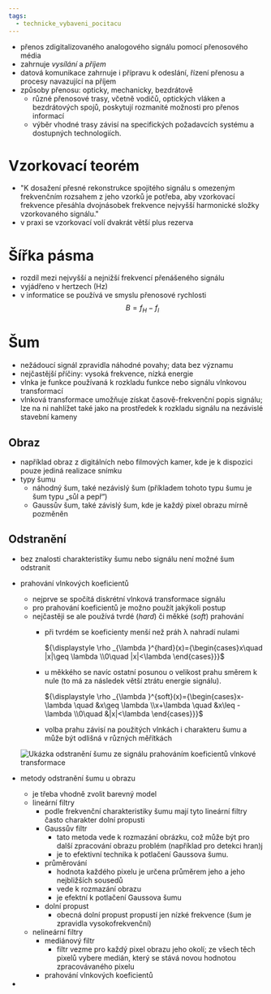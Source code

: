 ```yaml
---
tags:
  - technicke_vybaveni_pocitacu
---
```

* přenos zdigitalizovaného analogového signálu pomocí přenosového média
* zahrnuje *vysílání* a *příjem*
* datová komunikace zahrnuje i přípravu k odeslání, řízení přenosu a procesy navazující na příjem
* způsoby přenosu: opticky, mechanicky, bezdrátově
	* různé přenosové trasy, včetně vodičů, optických vláken a bezdrátových spojů, poskytují rozmanité možnosti pro přenos informací
	* výběr vhodné trasy závisí na specifických požadavcích systému a dostupných technologiích.
# Vzorkovací teorém
* "K dosažení přesné rekonstrukce spojitého signálu s omezeným frekvenčním rozsahem z jeho vzorků je potřeba, aby vzorkovací frekvence přesáhla dvojnásobek frekvence nejvyšší harmonické složky vzorkovaného signálu."
* v praxi se vzorkovací volí dvakrát větší plus rezerva
# Šířka pásma
* rozdíl mezi nejvyšší a nejnižší frekvencí přenášeného signálu
* vyjádřeno v hertzech (Hz)
* v informatice se používá ve smyslu přenosové rychlosti
$$ B = f_{H}-f_{l}$$
# Šum
* nežádoucí signál zpravidla náhodné povahy; data bez významu
* nejčastější příčiny: vysoká frekvence, nízká energie
* vlnka je funkce používaná k rozkladu funkce nebo signálu vlnkovou transformací
* vlnková transformace umožňuje získat časově-frekvenční popis signálu; lze na ni nahlížet také jako na prostředek k rozkladu signálu na nezávislé stavební kameny
## Obraz
* například obraz z digitálních nebo filmových kamer, kde je k dispozici pouze jediná realizace snímku
* typy šumu
	* náhodný šum, také nezávislý šum (příkladem tohoto typu šumu je šum typu „sůl a pepř“)
	* Gaussův šum, také závislý šum, kde je každý pixel obrazu mírně pozměněn
## Odstranění
* bez znalosti charakteristiky šumu nebo signálu není možné šum odstranit
* prahování vlnkových koeficientů
	* nejprve se spočítá diskrétní vlnková transformace signálu
	* pro prahování koeficientů je možno použít jakýkoli postup
	* nejčastěji se ale používá tvrdé (_hard_) či měkké (_soft_) prahování
		* při tvrdém se koeficienty menší než práh λ nahradí nulami
		
			 ${\displaystyle \rho _{\lambda }^{hard}(x)={\begin{cases}x\quad |x|\geq \lambda \\0\quad |x|<\lambda \end{cases}}}$
			 
		* u měkkého se navíc ostatní posunou o velikost prahu směrem k nule (to má za následek větší ztrátu energie signálu).
		
			${\displaystyle \rho _{\lambda }^{soft}(x)={\begin{cases}x-\lambda \quad &x\geq \lambda \\x+\lambda \quad &x\leq -\lambda \\0\quad &|x|<\lambda \end{cases}}}$
		* volba prahu závisí na použitých vlnkách i charakteru šumu a může být odlišná v různých měřítkách
		
	![Ukázka odstranění šumu ze signálu prahováním koeficientů vlnkové transformace](https://upload.wikimedia.org/wikipedia/commons/1/10/Wavelet_denoising.svg)
* metody odstranění šumu u obrazu
	* je třeba vhodně zvolit barevný model
	* lineární filtry
		* podle frekvenční charakteristiky šumu mají tyto lineární filtry často charakter dolní propusti
		* Gaussův filtr
			* tato metoda vede k rozmazání obrázku, což může být pro další zpracování obrazu problém (například pro detekci hran)j
			* je to efektivní technika k potlačení Gaussova šumu.
		* průměrování
			* hodnota každého pixelu je určena průměrem jeho a jeho nejbližších sousedů
			* vede k rozmazání obrazu
			* je efektní k potlačení Gaussova šumu
		* dolní propust
			* obecná dolní propust propustí jen nízké frekvence (šum je zpravidla vysokofrekvenční)
	* nelineární filtry
		* mediánový filtr
			* filtr vezme pro každý pixel obrazu jeho okolí; ze všech těch pixelů vybere medián, který se stává novou hodnotou zpracovávaného pixelu
		* prahování vlnkových koeficientů
* 